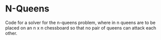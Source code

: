 # N-Queens

Code for a solver for the n-queens problem, where in n queens are to be placed on an n x n chessboard so that no pair of queens can attack each other. 

